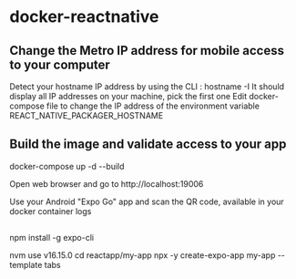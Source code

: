 # docker-reactnative

## Change the Metro IP address for mobile access to your computer

Detect your hostname IP address by using the CLI : hostname -I
  It should display all IP addresses on your machine, pick the first one
Edit docker-compose file to change the IP address of the environment variable REACT_NATIVE_PACKAGER_HOSTNAME 

## Build the image and validate access to your app
docker-compose up -d --build

Open web browser and go to http://localhost:19006

Use your Android "Expo Go" app and scan the QR code, available in your docker container logs

## 
npm install -g expo-cli

nvm use v16.15.0
cd reactapp/my-app
npx -y create-expo-app my-app --template tabs
